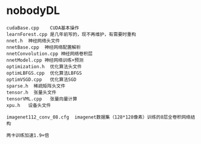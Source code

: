 # nobodyDL
    cudaBase.cpp    CUDA基本操作
    learnForest.cpp 是几年前写的，现不再维护，有需要时重构
    nnet.h  神经网络头文件
    nnetBase.cpp  神经网络配置解析
    nnetConvolution.cpp 神经网络卷积层
    nnetModel.cpp 神经网络训练+预测
    optimization.h  优化算法头文件
    optimLBFGS.cpp  优化算法LBFGS
    optimVSGD.cpp   优化算法SGD
    sparse.h  稀疏矩阵头文件
    tensor.h  张量头文件
    tensorVML.cpp   张量向量计算
    xpu.h   设备头文件
    
    imagenet112_conv_08.cfg  imagenet数据集（128*128像素）训练的8层全卷积网络结构
    
    两卡训练加速1.9+倍
